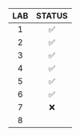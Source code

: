 | LAB   | STATUS             |
| :---: | :----------------: |
| 1     | :white_check_mark: |
| 2     | :white_check_mark: |
| 3     | :white_check_mark: |
| 4     | :white_check_mark: |
| 5     | :white_check_mark: |
| 6     | :white_check_mark: |
| 7     | :x:                |
| 8     |                    |
